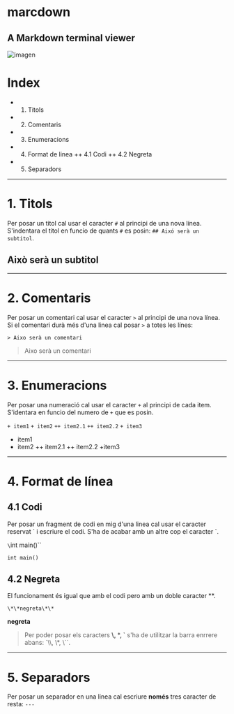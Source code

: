 # marcdown
A Markdown terminal viewer
---
![imagen](https://user-images.githubusercontent.com/104323247/194083369-9344d0dd-50b6-403a-a450-ea6f00311f79.png)

# Index

+ 1. Titols
+ 2. Comentaris
+ 3. Enumeracions
+ 4. Format de linea
++ 4.1 Codi
++ 4.2 Negreta
+ 5. Separadors

---

# 1. Titols

Per posar un titol cal usar el caracter `#` al principi de una nova línea. S'indentara el titol en funcio de quants `#` es posin: `## Aixó serà un subtitol`.

## Això serà un subtitol

---

# 2. Comentaris

Per posar un comentari cal usar el caracter `>` al principi de una nova línea. Si el comentari durà més d'una linea cal posar `>` a totes les línes:

`> Aixo serà un comentari`

> Aixo serà un comentari

---

# 3. Enumeracions

Per posar una numeració cal usar el caracter `+` al principi de cada item. S'identara en funcio del numero de `+` que es posin.

`+ item1`
`+ item2`
`++ item2.1`
`++ item2.2`
`+ item3`

+ item1
+ item2
++ item2.1
++ item2.2
+item3

---

# 4. Format de línea

## 4.1 Codi

Per posar un fragment de codi en mig d'una linea cal usar el caracter reservat \` i escriure el codi. S'ha de acabar amb un altre cop el caracter \`.

`\`int main()\``

`int main()`

## 4.2 Negreta

El funcionament és igual que amb el codi pero amb un doble caracter \*\*.

`\*\*negreta\*\*`

**negreta**

> Per poder posar els caracters **\\, \*, \`** s'ha de utilitzar la barra enrrere abans: `\\\\, \\\*, \\\``.
___

# 5. Separadors

Per posar un separador en una linea cal escriure **només** tres caracter de resta: `---`

